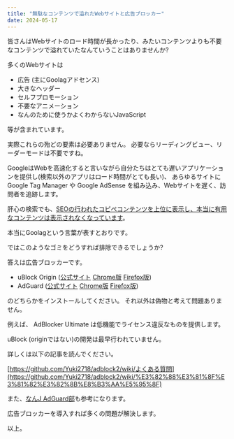 ```yaml
---
title: "無駄なコンテンツで溢れたWebサイトと広告ブロッカー"
date: 2024-05-17
---
```


皆さんはWebサイトのロード時間が長かったり、みたいコンテンツよりも不要なコンテンツで溢れていたなんていうことはありませんか?

多くのWebサイトは

- 広告 (主にGoolagアドセンス)
- 大きなヘッダー
- セルフプロモーション
- 不要なアニメーション
- なんのために使うかよくわからないJavaScript

等が含まれています。

実際これらの殆どの要素は必要ありません。 必要ならリーディングビュー、リーダーモードは不要ですね。

GoogleはWebを高速化すると言いながら自分たちはとても遅いアプリケーションを提供し(検索以外のアプリはロード時間がとても長い)、
あらゆるサイトに Google Tag Manager や Google AdSense を組み込み、Webサイトを遅く、訪問者を追跡します。

肝心の検索でも、[SEOの行われたコピペコンテンツを上位に表示し、本当に有用なコンテンツは表示されなくなっています](https://gigazine.net/news/20240117-google-search-worse-seo-spam/)。

本当にGoolagという言葉が表すとおりです。

ではこのようなゴミをどうすれば排除できるでしょうか?

答えは広告ブロッカーです。

- uBlock Origin ([公式サイト](https://ublockorigin.com/) [Chrome版](https://chromewebstore.google.com/detail/ublock-origin/cjpalhdlnbpafiamejdnhcphjbkeiagm) [Firefox版](https://addons.mozilla.org/en-US/firefox/addon/ublock-origin/))
- AdGuard ([公式サイト](https://adguard.com/) [Chrome版](https://chromewebstore.google.com/detail/adguard-adblocker/bgnkhhnnamicmpeenaelnjfhikgbkllg) [Firefox版](https://addons.mozilla.org/en-US/firefox/addon/adguard-adblocker/))

のどちらかをインストールしてください。 それ以外は偽物と考えて問題ありません。

例えば、 AdBlocker Ultimate は低機能でライセンス違反なものを提供します。

uBlock (originではない)の開発は最早行われていません。

詳しくは以下の記事を読んでください。

[https://github.com/Yuki2718/adblock2/wiki/よくある質問](https://github.com/Yuki2718/adblock2/wiki/%E3%82%88%E3%81%8F%E3%81%82%E3%82%8B%E8%B3%AA%E5%95%8F)

また、[なんJ AdGuard部](https://wikiwiki.jp/nanj-adguard/)も参考になります。

広告ブロッカーを導入すれば多くの問題が解決します。

以上。
